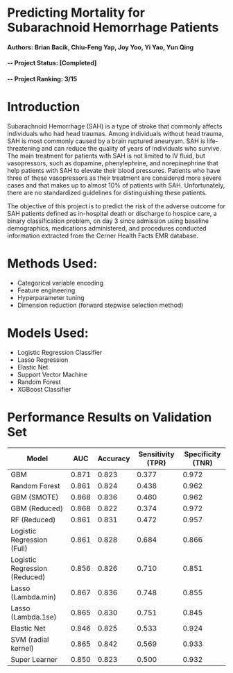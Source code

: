 # Predicting Mortality for Subarachnoid Hemorrhage Patients

#### Authors: Brian Bacik, Chiu-Feng Yap, Joy Yoo, Yi Yao, Yun Qing

#### -- Project Status: [Completed]

#### -- Project Ranking: 3/15

# Introduction

Subarachnoid Hemorrhage (SAH) is a type of stroke that commonly affects individuals who had head traumas. Among individuals without head trauma, SAH is most commonly caused by a brain ruptured aneurysm. SAH is life-threatening and can reduce the quality of years of individuals who survive. The main treatment for patients with SAH is not limited to IV fluid, but vasopressors, such as dopamine, phenylephrine, and norepinephrine that help patients with SAH to elevate their blood pressures. Patients who have three of these vasopressors as their treatment are considered more severe cases and that makes up to almost 10% of patients with SAH. Unfortunately, there are no standardized guidelines for distinguishing these patients.

The objective of this project is to predict the risk of the adverse outcome for SAH patients defined as in-hospital death or discharge to hospice care, a binary classification problem, on day 3 since admission using baseline demographics, medications administered, and procedures conducted information extracted from the Cerner Health Facts EMR database. 

# Methods Used:
* Categorical variable encoding
* Feature engineering
* Hyperparameter tuning
* Dimension reduction (forward stepwise selection method) 

# Models Used:
* Logistic Regression Classifier
* Lasso Regression 
* Elastic Net
* Support Vector Machine
* Random Forest
* XGBoost Classifier

# Performance Results on Validation Set
| Model  | AUC | Accuracy | Sensitivity (TPR)  |  Specificity (TNR) |
| ------ | --- | -------- | ------------------ |  ----------------- |
| GBM |	0.871 |	0.823 |	0.377  | 0.972|
| Random Forest | 0.861	 | 0.824	 | 0.438  | 	0.962  | 
|GBM (SMOTE)| 0.868	| 0.836	| 0.460	| 0.962| 
|GBM (Reduced)| 	0.868| 	0.822| 	0.374| 	0.972| 
|RF (Reduced)	| 0.861| 	0.831| 	0.472 | 	0.957| 
|Logistic Regression (Full)	| 0.861 | 0.828 | 0.684 | 	0.866| 
|Logistic Regression (Reduced)	| 0.856| 	0.826| 	0.710 | 	0.851| 
|Lasso (Lambda.min)	| 0.867| 	0.836| 	0.748| 	0.855| 
|Lasso (Lambda.1se)	| 0.865| 	0.830| 	0.751| 	0.845| 
|Elastic Net |	0.846	| 0.825| 	0.533| 	0.924| 
|SVM (radial kernel)	| 0.865| 	0.842| 	0.569| 	0.933| 
|Super Learner	| 0.850	| 0.823	| 0.500| 	0.932| 

